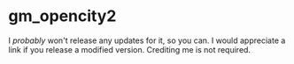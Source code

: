 # gm_opencity2
I _probably_ won't release any updates for it, so you can. I would appreciate a link if you release a modified version. Crediting me is not required.
